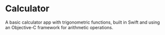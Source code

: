 # Calculator
A basic calculator app with trigonometric functions, built in Swift and using an Objective-C framework for arithmetic operations.
